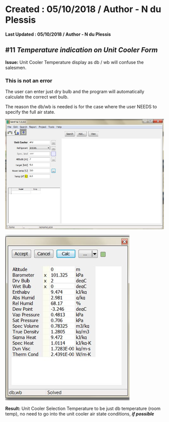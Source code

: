 # Created : 05/10/2018 / Author - N du Plessis
#### Last Updated : 05/10/2018 / Author - N du Plessis

##  #11 **_Temperature indication on Unit Cooler Form_**

**Issue:** Unit Cooler Temperature display as db / wb will confuse the salesmen.

### This is not an error

The user can enter just dry bulb and the program will automatically calculate the correct wet bulb.

The reason the db/wb is needed is for the case where the user NEEDS to specify the full air state.



![alt text](EvapForm.JPG "Unit Cooler Selection Form")

![alt text](EvapConditions.JPG "Unit Cooler Selection Form")

 **Result:** Unit Cooler Selection Temperature to be just db temperature (room temp), no need to go into 
 the unit cooler air state conditions, **_if possible_**
